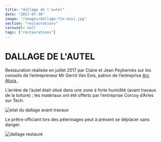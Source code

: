 ```yaml
---
title: "dallage de l'autel"
date: "2017-07-30"
image: "/images/dallage-fin-mini.jpg"
section: "restaurations"
carousel: null
tags: ["restaurations"]
---
```


# DALLAGE DE L'AUTEL

Restauration réalisée en juillet 2017 par Claire et Jean Peybernès sur les conseils de l’entrepreneur Mr Gerrit Van Enis, patron de l’entreprise
<a href="http://arc-atura-restaurationdubaticatalan.blogspot.fr/">
Arc Atura
</a>.

L’arrière de l’autel était situé dans une zone à forte humidité (avant travaux de la toiture) ; les matériaux ont été offerts par l’entreprise Corcoy d’Arles sur Tech.

<img
  alt="etat du dallage avant travaux"
  src="/images/dallage-2-mini.jpg"
  class="article-img-small"
/>

Le prêtre officiant lors des pèlerinages peut à présent se déplacer sans danger.

<img
  alt="dallage restauré"
  src="/images/dallage-fin-mini.jpg"
  class="article-img-small"
/>
